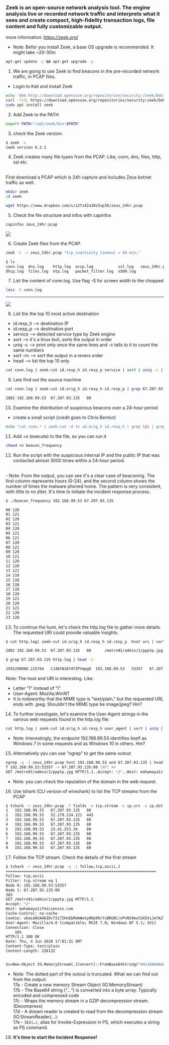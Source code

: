### Zeek is an open-source network analysis tool. The engine analysis live or recorded network traffic and interprets what it sees and create compact, high-fidelity transaction logs, file content and fully customizable output.
more information: https://zeek.org/




- Note: Befor you install Zeek, a base OS upgrade is recommended. It might take ~20-30m

```bash
apt-get update -y && apt-get upgrade -y
```

1. We are going to use Zeek to find beacons in the pre-recorded network traffic, in PCAP files.
- Login to Kali and install Zeek
```bash
echo 'deb http://download.opensuse.org/repositories/security:/zeek/Debian_12/ /' | sudo tee /etc/apt/sources.list.d/security:zeek.list
curl -fsSL https://download.opensuse.org/repositories/security:zeek/Debian_12/Release.key | gpg --dearmor | sudo tee /etc/apt/trusted.gpg.d/security_zeek.gpg > /dev/null
sudo apt install zeek
```


2. Add Zeek to the PATH
```bash
export PATH="/opt/zeek/bin:$PATH"
```

3. check the Zeek version:
```bash
$ zeek -v
zeek version 6.2.1
```

4. Zeek creates many file types from the PCAP. Like, conn, dns, files, http, ssl etc.
<br>
First download a PCAP which is 24h capture and includes Zeus botnet traffic as well.

```bash
mkdir zeek
cd zeek
``` 
```bash
wget https://www.dropbox.com/s/s2fs42a30z5xp36/zeus_24hr.pcap
```

5. Check the file structure and infos with capinfos
```bash
capinfos zeus_24hr.pcap
```
![](attachments/3.0-capinfo.png)

6. Create Zeek files from the PCAP.
```bash
zeek -C -r zeus_24hr.pcap "tcp_inactivity_timeout = 60 min;"

$ ls                            
conn.log  dns.log    http.log  ocsp.log           ssl.log   zeus_24hr.pcap
dhcp.log  files.log  ntp.log   packet_filter.log  x509.log
```

7. List the content of conn.log. Use flag -S for screen width to the chopped
```bash
less -S conn.log
```
---
![](attachments/3.0-zeek1.png)

8. List the the top 10 most active destination
- id.resp_h --> destination IP
- id.resp_p --> destination port
- service --> detected service type by Zeek engine
- sort --> it's a linux tool, sorts the output in order
- uniq -c --> print only once the same lines and -c tells to it to count the same numbers
- sort -rn --> sort the output in a revers order
- head --> list the top 10 only

```bash
cat conn.log | zeek-cut id.resp_h id.resp_p service | sort | uniq -c | sort -rn | head
```

9. Lets find out the source machine
```bash
cat conn.log | zeek-cut id.orig_h id.resp_h id.resp_p | grep 67.207.93.135 | sort | uniq -c

2882 192.168.99.53	67.207.93.135	80
```

10. Examine the distribution of suspicious beacons over a 24-hour period
- create a small script (credit goes to Chris Benton)

```bash
echo "cat conn.* | zeek-cut -d ts id.orig_h id.resp_h | grep \$1 | grep \$2 | sed 's/T/:/g' | cut -d ':' -f 2 | sort | uniq -c | tr -s \" \" | awk '{ print \$2 \" \" \$1}' " > beacon_frequency
```

11. Add +x (execute) to the file, so you can run it
```bash
chmod +x beacon_frequency
```

12. Run the script with the suspicious internal IP and the public IP that was contacted almost 3000 times within a 24-hour period. 
<br>
- Note: From the output, you can see it's a clear case of beaconing. The first column represents hours (0-24), and the second column shows the number of times the malware phoned home. The pattern is very consistent, with little to no jitter. It's time to initiate the incident response process.

```bash
$ ./beacon_frequency 192.168.99.53 67.207.93.135

00 120
01 121
02 120
03 121
04 120
05 121
06 121
07 120
08 121
09 120
10 121
11 120
12 120
13 121
14 119
15 118
16 118
17 118
18 120
19 121
20 120
21 121
22 120
23 120
```

13. To continue the hunt, let's check the http.log file to gather more details. The requested URI could provide valuable insights.
```bash
$ cat http.log| zeek-cut id.orig_h id.resp_h id.resp_p  hsot uri | sort | uniq -c | sort -rn | grep 67.207.93.135

2882 192.168.99.53	67.207.93.135	80		/metro91/admin/1/ppptp.jpg
```

```bash
$ grep 67.207.93.135 http.log | head -1

1591290088.215764	CJ46YN16Y4fZPtmpg6	192.168.99.53	53357	67.207.93.135	80	1	GET	mahamaya1ifesciences.com	/metro91/admin/1/ppptp.jpg	-	1.1	Mozilla/4.0 (compatible; MSIE 7.0; Windows NT 5.1; SV1)	-	0	226132	200	OK	-	-	(empty)	-FShOFB3rVJEzLNHjqk	-	text/plain
```

Note: The host and URI is interesting. Like:
- Letter "1" instead of "l"
- User-Agent: Mozilla;WinNT
- It is noteworthy that the MIME type is "text/plain," but the requested URL ends with .jpeg. Shouldn't the MIME type be image/jpeg? Hm?

14. To further investigate, let's examine the User-Agent strings in the various web requests found in the http.log file:

```bash
cat http.log | zeek-cut id.orig_h id.resp_h user_agent | sort | uniq | cut -f 1,3 | sort | uniq -c
```
- Note: Interestingly, the endpoint 192.168.99.53 identifies itself as Windows 7 in some requests and as Windows 10 in others. Hm?

15. Alternatively you can use "ngrep" to get the same outout
```bash
ngrep -q -I zeus_24hr.pcap host 192.168.99.53 and 67.207.93.135 | head -7
T 192.168.99.53:53357 -> 67.207.93.135:80 [AP] #4
GET /metro91/admin/1/ppptp.jpg HTTP/1.1..Accept: */*..Host: mahamaya1ifesciences.com..Cache-Control: no-cache..Cookie: ubaLUA5A46IDcf2i7IHnEbRUmWwtp0Op90/YxBRUDC/oPnNS9mxCUX5XiJm7A2Tn4QuEA6D5Bog5EdRtRXl0vjst19b0gdDiMzvo74tbs+FNVQmVeULxeQMp2P4u2hpqT89pODNKsaQ1O4gozn8p0I7hTJwEdTrTptpvsY+kIdk=..User-Agent
```

- Note: you can check the reputation of the domain in the web request. 

16. Use tshark (CLI version of wireshark) to list the TCP streams from the PCAP
```bash
$ tshark -r zeus_24hr.pcap -T fields -e tcp.stream -e ip.src -e ip.dst -e tcp.dstport | sort -u -n
1	192.168.99.53	67.207.93.135	80
2	192.168.99.53	52.179.224.121	443
3	192.168.99.53	67.207.93.135	80
4	192.168.99.53	67.207.93.135	80
5	192.168.99.53	23.41.253.34	80
6	192.168.99.53	67.207.93.135	80
7	192.168.99.53	67.207.93.135	80
8	192.168.99.53	67.207.93.135	80
9	192.168.99.53	67.207.93.135	80
```

17. Follow the TCP stream. Check the details of the first stream
```bash
$ tshark -r zeus_24hr.pcap -q -z follow,tcp,ascii,1
===================================================================
Follow: tcp,ascii
Filter: tcp.stream eq 1
Node 0: 192.168.99.53:53357
Node 1: 67.207.93.135:80
383
GET /metro91/admin/1/ppptp.jpg HTTP/1.1
Accept: */*
Host: mahamaya1ifesciences.com
Cache-Control: no-cache
Cookie: ubaLUA5A46IDcf2i7IHnEbRUmWwtp0Op90/YxBRUDC/oPnNS9mxCUX5XiJm7A2Tn4QuEA6D5Bog5EdRtRXl0vjst19b0gdDiMzvo74tbs+FNVQmVeULxeQMp2P4u2hpqT89pODNKsaQ1O4gozn8p0I7hTJwEdTrTptpvsY+kIdk=
User-Agent: Mozilla/4.0 (compatible; MSIE 7.0; Windows NT 5.1; SV1)
Connection: Close
	105
HTTP/1.1 200 OK
Date: Thu, 4 Jun 2020 17:01:31 GMT
Content-Type: text/plain
Content-Length: 226132


$s=New-Object IO.MemoryStream(,[Convert]::FromBase64String("H4sIAAAAAAAA..................7+T8Acav9xZNWBQA="));IEX(New-Object IO.StreamReader(New-Object IO.Compression.GzipStream($s,[IO.Compression.CompressionMode]::Decompress))).ReadToEnd();

```

- Note: The dotted part of the outout is truncated. What we can find out from the output: <br>
17a - Create a new memory Stream Object (IO.MemoryStream) <br>
17b - The Base64 string (“…“) is converted into a byte array. Typically encoded and compressed code <br>
17c - Wraps the memory stream in a GZIP decompression stream. (Decompress) <br>
17d - A stream reader is created to read from the decompression stream (IO.StreamReader(…): <br>
17e - `IEX(…)`, alias for Invoke-Expression in PS, which executes a string as PS command. 

18. **It's time to start the Incident Response!**
